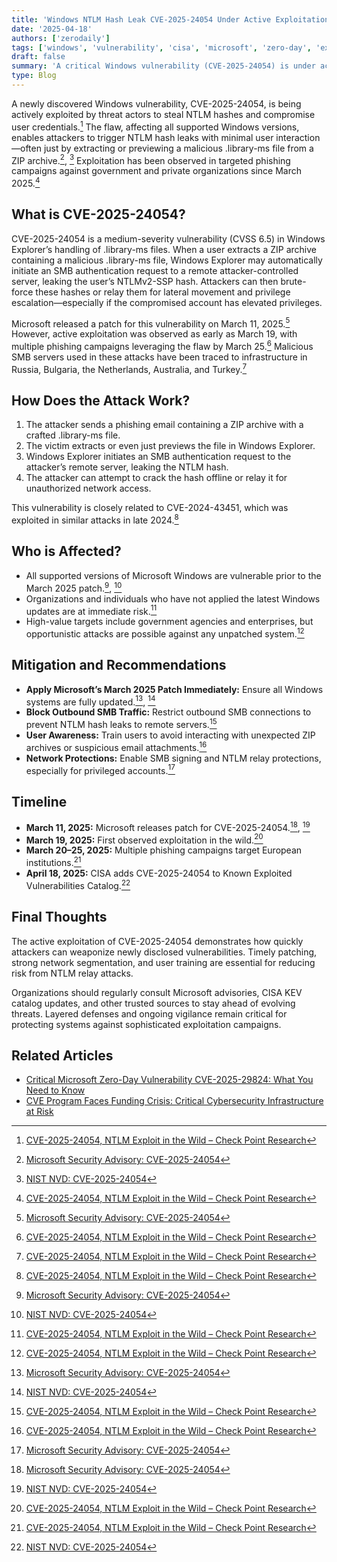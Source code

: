 ```yaml
---
title: 'Windows NTLM Hash Leak CVE-2025-24054 Under Active Exploitation: Patch Now to Prevent Credential Theft'
date: '2025-04-18'
authors: ['zerodaily']
tags: ['windows', 'vulnerability', 'cisa', 'microsoft', 'zero-day', 'exploit']
draft: false
summary: 'A critical Windows vulnerability (CVE-2025-24054) is under active exploitation, allowing attackers to leak NTLM hashes and compromise credentials via phishing and malicious .library-ms files. Immediate patching is strongly recommended.'
type: Blog
---
```


A newly discovered Windows vulnerability, CVE-2025-24054, is being actively exploited by threat actors to steal NTLM hashes and compromise user credentials.[^2] The flaw, affecting all supported Windows versions, enables attackers to trigger NTLM hash leaks with minimal user interaction—often just by extracting or previewing a malicious .library-ms file from a ZIP archive.[^1], [^3] Exploitation has been observed in targeted phishing campaigns against government and private organizations since March 2025.[^2]

## What is CVE-2025-24054?

CVE-2025-24054 is a medium-severity vulnerability (CVSS 6.5) in Windows Explorer’s handling of .library-ms files. When a user extracts a ZIP archive containing a malicious .library-ms file, Windows Explorer may automatically initiate an SMB authentication request to a remote attacker-controlled server, leaking the user’s NTLMv2-SSP hash. Attackers can then brute-force these hashes or relay them for lateral movement and privilege escalation—especially if the compromised account has elevated privileges.

Microsoft released a patch for this vulnerability on March 11, 2025.[^1] However, active exploitation was observed as early as March 19, with multiple phishing campaigns leveraging the flaw by March 25.[^2] Malicious SMB servers used in these attacks have been traced to infrastructure in Russia, Bulgaria, the Netherlands, Australia, and Turkey.[^2]

## How Does the Attack Work?

1. The attacker sends a phishing email containing a ZIP archive with a crafted .library-ms file.
2. The victim extracts or even just previews the file in Windows Explorer.
3. Windows Explorer initiates an SMB authentication request to the attacker’s remote server, leaking the NTLM hash.
4. The attacker can attempt to crack the hash offline or relay it for unauthorized network access.

This vulnerability is closely related to CVE-2024-43451, which was exploited in similar attacks in late 2024.[^2]

## Who is Affected?

- All supported versions of Microsoft Windows are vulnerable prior to the March 2025 patch.[^1], [^3]
- Organizations and individuals who have not applied the latest Windows updates are at immediate risk.[^2]
- High-value targets include government agencies and enterprises, but opportunistic attacks are possible against any unpatched system.[^2]

## Mitigation and Recommendations

- **Apply Microsoft’s March 2025 Patch Immediately:** Ensure all Windows systems are fully updated.[^1], [^3]
- **Block Outbound SMB Traffic:** Restrict outbound SMB connections to prevent NTLM hash leaks to remote servers.[^2]
- **User Awareness:** Train users to avoid interacting with unexpected ZIP archives or suspicious email attachments.[^2]
- **Network Protections:** Enable SMB signing and NTLM relay protections, especially for privileged accounts.[^1]

## Timeline

- **March 11, 2025:** Microsoft releases patch for CVE-2025-24054.[^1], [^3]
- **March 19, 2025:** First observed exploitation in the wild.[^2]
- **March 20–25, 2025:** Multiple phishing campaigns target European institutions.[^2]
- **April 18, 2025:** CISA adds CVE-2025-24054 to Known Exploited Vulnerabilities Catalog.[^3]

## Final Thoughts

The active exploitation of CVE-2025-24054 demonstrates how quickly attackers can weaponize newly disclosed vulnerabilities. Timely patching, strong network segmentation, and user training are essential for reducing risk from NTLM relay attacks.

Organizations should regularly consult Microsoft advisories, CISA KEV catalog updates, and other trusted sources to stay ahead of evolving threats. Layered defenses and ongoing vigilance remain critical for protecting systems against sophisticated exploitation campaigns.

## Related Articles

- [Critical Microsoft Zero-Day Vulnerability CVE-2025-29824: What You Need to Know](/blog/2025-04-08-microsoft-zero-day)
- [CVE Program Faces Funding Crisis: Critical Cybersecurity Infrastructure at Risk](/blog/2025-04-16-cve-program-funding-crisis)

[^1]: [Microsoft Security Advisory: CVE-2025-24054](https://msrc.microsoft.com/update-guide/vulnerability/CVE-2025-24054)
[^2]: [CVE-2025-24054, NTLM Exploit in the Wild – Check Point Research](https://research.checkpoint.com/2025/cve-2025-24054-ntlm-exploit-in-the-wild/)
[^3]: [NIST NVD: CVE-2025-24054](https://nvd.nist.gov/vuln/detail/CVE-2025-24054)
